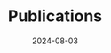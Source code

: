 ---
# To design the details of this section
title: 'Publications'
date: 2024-08-03
type: landing

design:
  spacing: '5rem'

# Note: `username` refers to the user's folder name in `content/authors/`

# Page sections
sections:
  - block: collection
    content:
      username: admin
      title: Publications
      filters:
        folders:
          - publication
        featured_only: false
        tag: ''
        category: ''
        publication_type: ''
        author: ''
        exclude_featured: false
        exclude_future: false
        exclude_past: false
      # Page order: descending (desc) or ascending (asc) date.
      order: desc 
    design:
      # Choose a view for the listings:
      view: citation
      columns: '2'
---